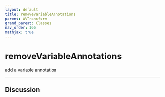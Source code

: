 ```yaml
---
layout: default
title: removeVariableAnnotations
parent: WVTransform
grand_parent: Classes
nav_order: 166
mathjax: true
---
```


#  removeVariableAnnotations

add a variable annotation


---

## Discussion

  

